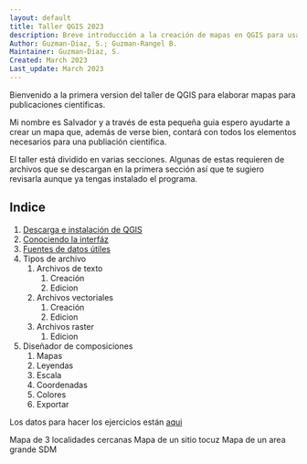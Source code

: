 ```yaml
---
layout: default
title: Taller QGIS 2023
description: Breve introducción a la creación de mapas en QGIS para usar en publiaciones cientificas.
Author: Guzman-Diaz, S.; Guzman-Rangel B. 
Maintainer: Guzman-Diaz, S.
Created: March 2023
Last_update: March 2023
---
```


Bienvenido a la primera version del taller de QGIS para elaborar mapas para publicaciones cientificas.

Mi nombre es Salvador y a través de esta pequeña guia espero ayudarte a crear un mapa que, además de verse bien, contará con todos los elementos necesarios para una publiación cientifica.

El taller está dividido en varias secciones. Algunas de estas requieren de archivos que se descargan en la primera sección así que te sugiero revisarla aunque ya tengas instalado el programa.

## Indice
1. [Descarga e instalación de QGIS](01_Instalacion.md)
2. [Conociendo la interfáz](02_interfaz.md)
3. [Fuentes de datos útiles](03_fuentes.md)
4. Tipos de archivo
    1. Archivos de texto
        1. Creación
        2. Edicion 
    2. Archivos vectoriales
        1. Creación 
        2. Edicion
    3. Archivos raster
        1. Edicion
5. Diseñador de composiciones
    1. Mapas
    2. Leyendas
    3. Escala
    4. Coordenadas
    5. Colores
    6. Exportar



Los datos para hacer los ejercicios están [aqui](data/)


Mapa de 3 localidades cercanas
Mapa de un sitio tocuz
Mapa de un area grande SDM



